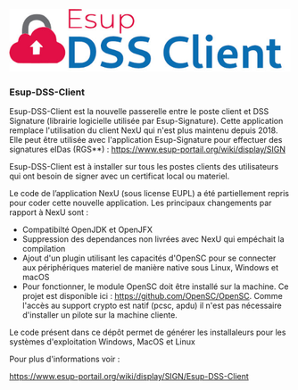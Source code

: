 ![ESUP-DSS-CLIENT](https://github.com/EsupPortail/esup-dss-client/raw/master/src/main/resources/images/logo.jpg)

### Esup-DSS-Client

Esup-DSS-Client est la nouvelle passerelle entre le poste client et DSS Signature (librairie logicielle utilisée par Esup-Signature). Cette application remplace l'utilisation du client NexU qui n'est plus maintenu depuis 2018. 
Elle peut être utilisée avec l'application Esup-Signature pour effectuer des signatures eIDas (RGS**) : https://www.esup-portail.org/wiki/display/SIGN

Esup-DSS-Client est à installer sur tous les postes clients des utilisateurs qui ont besoin de signer avec un certificat local ou materiel.

Le code de l’application NexU (sous license EUPL) a été partiellement repris pour coder cette nouvelle application. Les principaux changements par rapport à NexU sont :

* Compatibilté OpenJDK et OpenJFX
* Suppression des dependances non livrées avec NexU qui empéchait la compilation
* Ajout d'un plugin utilisant les capacités d'OpenSC pour se connecter aux périphériques materiel de manière native sous Linux, Windows et macOS
* Pour fonctionner, le module OpenSC doit être installé sur la machine. Ce projet est disponible ici : https://github.com/OpenSC/OpenSC. Comme l'accès au support crypto est natif (pcsc, apdu) il n'est pas nécessaire d'installer un pilote sur la machine cliente.

Le code présent dans ce dépôt permet de générer les installaleurs pour les systèmes d'exploitation Windows, MacOS et Linux

Pour plus d'informations voir : 

https://www.esup-portail.org/wiki/display/SIGN/Esup-DSS-Client

